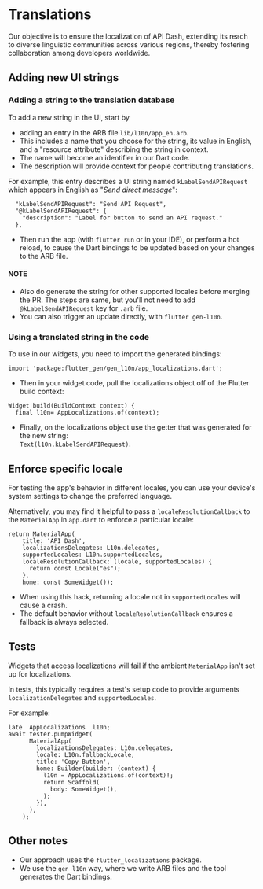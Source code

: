 # Translations

Our objective is to ensure the localization of API Dash, extending its reach to diverse linguistic communities across various regions, thereby fostering collaboration among developers worldwide.


## Adding new UI strings

### Adding a string to the translation database

To add a new string in the UI, start by
- adding an entry in the ARB file `lib/l10n/app_en.arb`.
- This includes a name that you choose for the string, its value in English, and a "resource attribute" describing the string in context.
- The name will become an identifier in our Dart code.
- The description will provide context for people contributing translations.

For example, this entry describes a UI string named `kLabelSendAPIRequest` which appears in English as "*Send direct message*":
```
  "kLabelSendAPIRequest": "Send API Request",
  "@kLabelSendAPIRequest": {
    "description": "Label for button to send an API request."
  },
```

 - Then run the app (with `flutter run` or in your IDE), or perform a hot reload, to cause the Dart bindings to be updated based on your changes to the ARB file.

#### NOTE
- Also do generate the string for other supported locales before merging the PR. The steps are same, but you'll not need to add `@kLabelSendAPIRequest` key for `.arb` file.
- You can also trigger an update directly, with `flutter gen-l10n`.


### Using a translated string in the code

To use in our widgets, you need to import the generated bindings:
```
import 'package:flutter_gen/gen_l10n/app_localizations.dart';
```

 - Then in your widget code, pull the localizations object off of the
   Flutter build context:
  ```
  Widget build(BuildContext context) {
    final l10n= AppLocalizations.of(context);
  ```
 - Finally, on the localizations object use the getter that was generated for the new string:  
 `Text(l10n.kLabelSendAPIRequest)`.


## Enforce specific locale

For testing the app's behavior in different locales, you can use your device's system settings to change the preferred language.

Alternatively, you may find it helpful to pass a `localeResolutionCallback` to the `MaterialApp` in `app.dart` to enforce a particular locale:

```
return MaterialApp(
    title: 'API Dash',
    localizationsDelegates: L10n.delegates,
    supportedLocales: L10n.supportedLocales,
    localeResolutionCallback: (locale, supportedLocales) {
      return const Locale("es");
    },
    home: const SomeWidget());
```

 - When using this hack, returning a locale not in `supportedLocales`
   will cause a crash.
 - The default behavior without `localeResolutionCallback` ensures a
   fallback is always selected.

## Tests

Widgets that access localizations will fail if the ambient `MaterialApp` isn't set up for localizations.

In tests, this typically requires a test's setup code to provide arguments `localizationDelegates` and `supportedLocales`.


For example:
```
late  AppLocalizations  l10n;
await tester.pumpWidget(
      MaterialApp(
        localizationsDelegates: L10n.delegates,
        locale: L10n.fallbackLocale,
        title: 'Copy Button',
        home: Builder(builder: (context) {
          l10n = AppLocalizations.of(context)!;
          return Scaffold(
            body: SomeWidget(),
          );
        }),
      ),
    );
```


## Other notes

- Our approach uses the `flutter_localizations` package.
- We use the `gen_l10n` way, where we write ARB files and the tool generates the Dart bindings.
